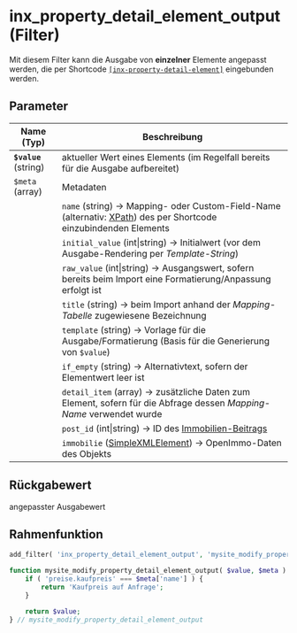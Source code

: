 # inx_property_detail_element_output (Filter)

Mit diesem Filter kann die Ausgabe von **einzelner** Elemente angepasst werden, die per Shortcode [`[inx-property-detail-element]`](/komponenten/detailansicht#einzelne-angaben) eingebunden werden.

## Parameter

| Name (Typ) | Beschreibung |
| ---------- | ------------ |
| **`$value`** (string) | aktueller Wert eines Elements (im Regelfall bereits für die Ausgabe aufbereitet) |
| `$meta` (array) | Metadaten |
| | `name` (string) → Mapping- oder Custom-Field-Name (alternativ: [XPath](https://de.wikipedia.org/wiki/XPath)) des per Shortcode einzubindenden Elements |
| | `initial_value` (int\|string) → Initialwert (vor dem Ausgabe-Rendering per *Template-String*) |
| | `raw_value` (int\|string) → Ausgangswert, sofern bereits beim Import eine Formatierung/Anpassung erfolgt ist |
| | `title` (string) → beim Import anhand der *Mapping-Tabelle* zugewiesene Bezeichnung |
| | `template` (string) → Vorlage für die Ausgabe/Formatierung (Basis für die Generierung von `$value`) |
| | `if_empty` (string) → Alternativtext, sofern der Elementwert leer ist |
| | `detail_item` (array) → zusätzliche Daten zum Element, sofern für die Abfrage dessen *Mapping-Name* verwendet wurde |
| | `post_id` (int\|string) → ID des [Immobilien-Beitrags](/beitragsarten-taxonomien) |
| | `immobilie` ([SimpleXMLElement](https://www.php.net/manual/de/class.simplexmlelement.php)) → OpenImmo-Daten des Objekts |

## Rückgabewert

angepasster Ausgabewert

## Rahmenfunktion

[](_info-snippet-einbindung.md ':include')

```php
add_filter( 'inx_property_detail_element_output', 'mysite_modify_property_detail_element_output', 10, 2 );

function mysite_modify_property_detail_element_output( $value, $meta ) {
	if ( 'preise.kaufpreis' === $meta['name'] ) {
		return 'Kaufpreis auf Anfrage';
	}

	return $value;
} // mysite_modify_property_detail_element_output
```

[](_backlink.md ':include')